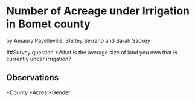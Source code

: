 # Number of Acreage under Irrigation in Bomet county

by Amaury Payelleville, Shirley Serrano and Sarah Sackey


  
##Survey question
  *What is the average size of land you own that is currently under irrigation?

## Observations
  *County
  *Acres
  *Gender


